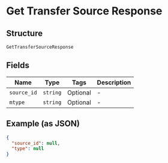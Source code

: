 
# Get Transfer Source Response

## Structure

`GetTransferSourceResponse`

## Fields

| Name | Type | Tags | Description |
|  --- | --- | --- | --- |
| `source_id` | `string` | Optional | - |
| `mtype` | `string` | Optional | - |

## Example (as JSON)

```json
{
  "source_id": null,
  "type": null
}
```

